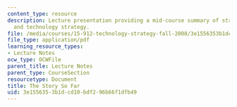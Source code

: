 ```yaml
---
content_type: resource
description: Lecture presentation providing a mid-course summary of strategy fundamentals
  and technology strategy.
file: /media/courses/15-912-technology-strategy-fall-2008/3e1556353b1dcd10bdf296b66f1dfb49_lec_13b.pdf
file_type: application/pdf
learning_resource_types:
- Lecture Notes
ocw_type: OCWFile
parent_title: Lecture Notes
parent_type: CourseSection
resourcetype: Document
title: The Story So Far
uid: 3e155635-3b1d-cd10-bdf2-96b66f1dfb49
---
```

